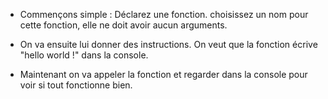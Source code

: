 * Commençons simple : Déclarez une fonction.
choisissez un nom pour cette fonction, elle ne doit avoir aucun arguments.

* On va ensuite lui donner des instructions.
On veut que la fonction écrive "hello world !" dans la console.

* Maintenant on va appeler la fonction et regarder dans la console pour voir si tout fonctionne bien.
